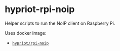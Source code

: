# hypriot-rpi-noip

Helper scripts to run the NoIP client on Raspberry Pi.

Uses docker image:

- [`hypriot/rpi-noip`](https://hub.docker.com/r/hypriot/rpi-noip/)

